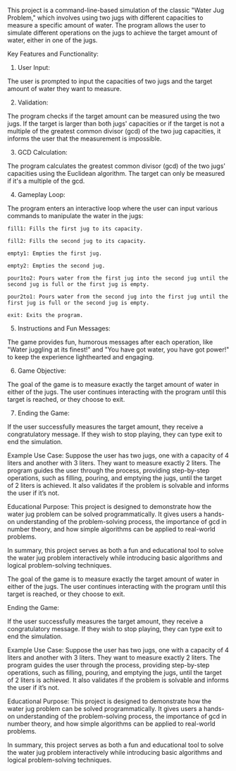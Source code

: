 This project is a command-line-based simulation of the classic "Water Jug Problem," which involves using two jugs with different capacities to measure a specific amount of water. The program allows the user to simulate different operations on the jugs to achieve the target amount of water, either in one of the jugs.

Key Features and Functionality:

1. User Input:

The user is prompted to input the capacities of two jugs and the target amount of water they want to measure.

2. Validation:

The program checks if the target amount can be measured using the two jugs. If the target is larger than both jugs' capacities or if the target is not a multiple of the greatest common divisor (gcd) of the two jug capacities, it informs the user that the measurement is impossible.

3. GCD Calculation:

The program calculates the greatest common divisor (gcd) of the two jugs' capacities using the Euclidean algorithm. The target can only be measured if it's a multiple of the gcd.

4. Gameplay Loop:

The program enters an interactive loop where the user can input various commands to manipulate the water in the jugs:

 	fill1: Fills the first jug to its capacity.

 	fill2: Fills the second jug to its capacity.

 	empty1: Empties the first jug.

 	empty2: Empties the second jug.

 	pour1to2: Pours water from the first jug into the second jug until the second jug is full or the first jug is empty.

 	pour2to1: Pours water from the second jug into the first jug until the first jug is full or the second jug is empty.

 	exit: Exits the program.

5. Instructions and Fun Messages:

The game provides fun, humorous messages after each operation, like "Water juggling at its finest!" and "You have got water, you have got power!" to keep the experience lighthearted and engaging.

6. Game Objective:

The goal of the game is to measure exactly the target amount of water in either of the jugs. The user continues interacting with the program until this target is reached, or they choose to exit.

7. Ending the Game:

If the user successfully measures the target amount, they receive a congratulatory message. If they wish to stop playing, they can type exit to end the simulation.

Example Use Case:
Suppose the user has two jugs, one with a capacity of 4 liters and another with 3 liters. They want to measure exactly 2 liters. The program guides the user through the process, providing step-by-step operations, such as filling, pouring, and emptying the jugs, until the target of 2 liters is achieved. It also validates if the problem is solvable and informs the user if it’s not.

Educational Purpose:
This project is designed to demonstrate how the water jug problem can be solved programmatically. It gives users a hands-on understanding of the problem-solving process, the importance of gcd in number theory, and how simple algorithms can be applied to real-world problems.

In summary, this project serves as both a fun and educational tool to solve the water jug problem interactively while introducing basic algorithms and logical problem-solving techniques.


The goal of the game is to measure exactly the target amount of water in either of the jugs. The user continues interacting with the program until this target is reached, or they choose to exit.

Ending the Game:

If the user successfully measures the target amount, they receive a congratulatory message. If they wish to stop playing, they can type exit to end the simulation.

Example Use Case:
Suppose the user has two jugs, one with a capacity of 4 liters and another with 3 liters. They want to measure exactly 2 liters. The program guides the user through the process, providing step-by-step operations, such as filling, pouring, and emptying the jugs, until the target of 2 liters is achieved. It also validates if the problem is solvable and informs the user if it’s not.

Educational Purpose:
This project is designed to demonstrate how the water jug problem can be solved programmatically. It gives users a hands-on understanding of the problem-solving process, the importance of gcd in number theory, and how simple algorithms can be applied to real-world problems.

In summary, this project serves as both a fun and educational tool to solve the water jug problem interactively while introducing basic algorithms and logical problem-solving techniques.
